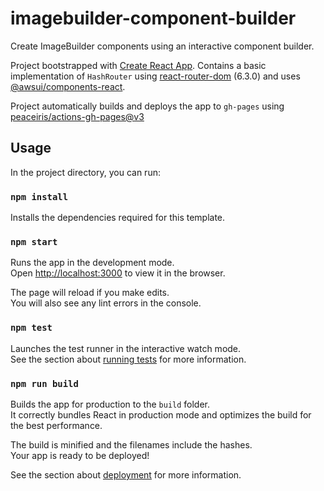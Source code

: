 # imagebuilder-component-builder

Create ImageBuilder components using an interactive component builder.

Project bootstrapped with [Create React App](https://github.com/facebook/create-react-app).
Contains a basic implementation of `HashRouter` using [react-router-dom](https://github.com/remix-run/react-router) (6.3.0) and uses [@awsui/components-react](https://github.com/aws/awsui-documentation).

Project automatically builds and deploys the app to `gh-pages` using [peaceiris/actions-gh-pages@v3](https://github.com/peaceiris/actions-gh-pages#%EF%B8%8F-static-site-generators-with-nodejs)

## Usage

In the project directory, you can run:

### `npm install`

Installs the dependencies required for this template. 

### `npm start`

Runs the app in the development mode.\
Open [http://localhost:3000](http://localhost:3000) to view it in the browser.

The page will reload if you make edits.\
You will also see any lint errors in the console.

### `npm test`

Launches the test runner in the interactive watch mode.\
See the section about [running tests](https://facebook.github.io/create-react-app/docs/running-tests) for more information.

### `npm run build`

Builds the app for production to the `build` folder.\
It correctly bundles React in production mode and optimizes the build for the best performance.

The build is minified and the filenames include the hashes.\
Your app is ready to be deployed!

See the section about [deployment](https://facebook.github.io/create-react-app/docs/deployment) for more information.